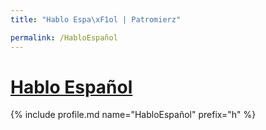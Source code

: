 ```yaml
---
title: "Hablo Espa\xF1ol | Patromierz"

permalink: /HabloEspañol
---
```


# [Hablo Español](https://patronite.pl/HabloEspañol)

{% include profile.md name="HabloEspañol" prefix="h" %}
